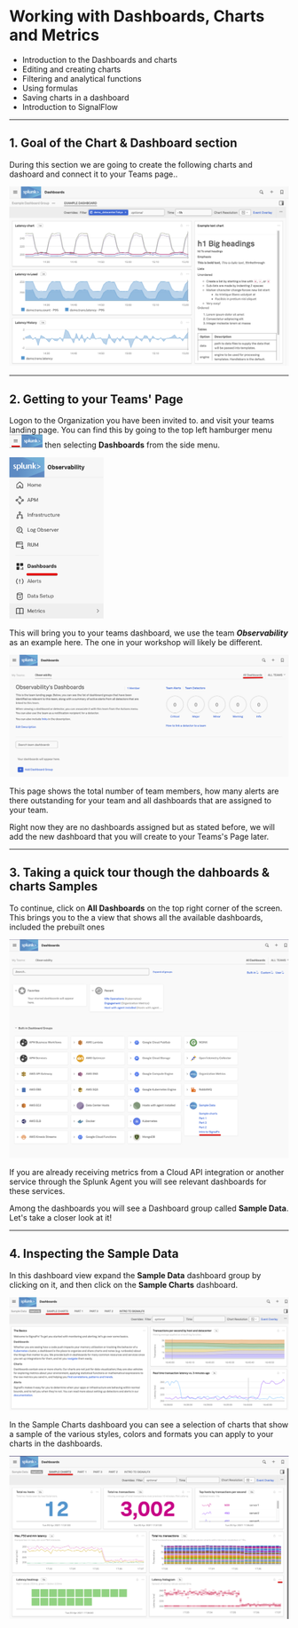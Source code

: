 # Working with Dashboards, Charts and Metrics

* Introduction to the Dashboards and charts
* Editing and creating charts
* Filtering and analytical functions
* Using formulas
* Saving charts in a dashboard
* Introduction to SignalFlow

---
## 1. Goal of the Chart & Dashboard section

 During this section we are going to create the following charts and dashoard and connect it to your Teams page.. 

![Example Dashboard](../images/dashboards/M-Dashboard-Example.png)

---
## 2. Getting to your Teams' Page

Logon to the Organization you have been invited to. and visit your teams landing page.
You can find this by going to the top left hamburger menu ![Hamburger-menu](../images/dashboards/Hamburgermenu.png) then selecting **Dashboards** from the side menu. 

![Team Dashboard0](../images/dashboards/M-Dashboards-0.png)

This will bring you to your teams dashboard, we use the team ***Observability*** as an example here. The one  in your workshop will likely be different.

![Team Dashboard1](../images/dashboards/M-Dashboards-1.png)

This page shows the total number of team members, how many alerts are there outstanding for your team and all dashboards that are assigned to your team.

Right now they are no dashboards assigned but as stated before, we will add the new dashboard that you will create to your Teams's Page later.

---
## 3.  Taking a quick tour though the dahboards & charts Samples

To continue, click on **All Dashboards** on the top right corner of the screen.
This brings you to the a view that shows all the available dashboards, included the prebuilt ones 

![Dashboards2](../images/dashboards/M-Dashboards-2.png)

If you are already receiving metrics from a Cloud API integration or another service through the Splunk Agent you will see relevant dashboards for these services.

Among the dashboards you will see a Dashboard group called **Sample Data**. Let's take a closer look at it!

---

## 4. Inspecting the Sample Data

In this dashboard view expand the **Sample Data** dashboard group by clicking on it, and then click on the **Sample Charts** dashboard.

![Sample Data-2](../images/dashboards/M-Dashboards-3.png)

In the Sample Charts dashboard you can see a selection of charts that show a sample of the various styles, colors and formats you can apply to your charts in the dashboards.

![Sample Data-2](../images/dashboards/M-Dashboards-4.png)

